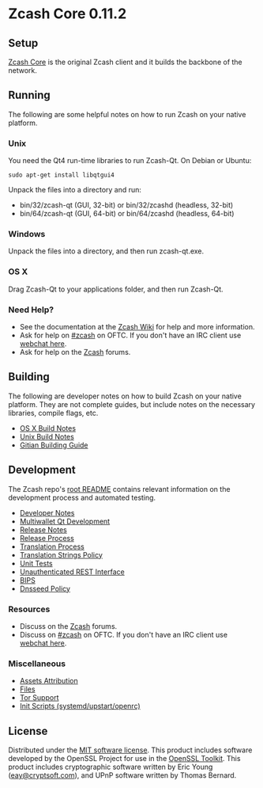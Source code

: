 Zcash Core 0.11.2
=====================

Setup
---------------------
[Zcash Core](https://z.cash/) is the original Zcash client and it builds the backbone of the network.

Running
---------------------
The following are some helpful notes on how to run Zcash on your native platform.

### Unix

You need the Qt4 run-time libraries to run Zcash-Qt. On Debian or Ubuntu:

	sudo apt-get install libqtgui4

Unpack the files into a directory and run:

- bin/32/zcash-qt (GUI, 32-bit) or bin/32/zcashd (headless, 32-bit)
- bin/64/zcash-qt (GUI, 64-bit) or bin/64/zcashd (headless, 64-bit)



### Windows

Unpack the files into a directory, and then run zcash-qt.exe.

### OS X

Drag Zcash-Qt to your applications folder, and then run Zcash-Qt.

### Need Help?

* See the documentation at the [Zcash Wiki](https://github.com/Electric-Coin-Company/zcash/wiki)
for help and more information.
* Ask for help on [#zcash](https://webchat.oftc.net/?channels=zcash) on OFTC. If you don't have an IRC client use [webchat here](https://webchat.oftc.net/?channels=zcash).
* Ask for help on the [Zcash](https://forum.z.cash/) forums.

Building
---------------------
The following are developer notes on how to build Zcash on your native platform. They are not complete guides, but include notes on the necessary libraries, compile flags, etc.

- [OS X Build Notes](build-osx.md)
- [Unix Build Notes](build-unix.md)
- [Gitian Building Guide](gitian-building.md)

Development
---------------------
The Zcash repo's [root README](https://github.com/Electric-Coin-Company/zcash/blob/zc.v0.11.2.latest/README.md) contains relevant information on the development process and automated testing.

- [Developer Notes](developer-notes.md)
- [Multiwallet Qt Development](multiwallet-qt.md)
- [Release Notes](release-notes.md)
- [Release Process](release-process.md)
- [Translation Process](translation_process.md)
- [Translation Strings Policy](translation_strings_policy.md)
- [Unit Tests](unit-tests.md)
- [Unauthenticated REST Interface](REST-interface.md)
- [BIPS](bips.md)
- [Dnsseed Policy](dnsseed-policy.md)

### Resources
* Discuss on the [Zcash](https://forum.z.cash/) forums.
* Discuss on [#zcash](https://webchat.oftc.net/?channels=zcash) on OFTC. If you don't have an IRC client use [webchat here](https://webchat.oftc.net/?channels=zcash).

### Miscellaneous
- [Assets Attribution](assets-attribution.md)
- [Files](files.md)
- [Tor Support](tor.md)
- [Init Scripts (systemd/upstart/openrc)](init.md)

License
---------------------
Distributed under the [MIT software license](http://www.opensource.org/licenses/mit-license.php).
This product includes software developed by the OpenSSL Project for use in the [OpenSSL Toolkit](https://www.openssl.org/). This product includes
cryptographic software written by Eric Young ([eay@cryptsoft.com](mailto:eay@cryptsoft.com)), and UPnP software written by Thomas Bernard.

